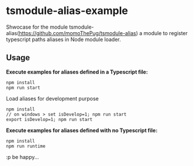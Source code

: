 # tsmodule-alias-example

Shwocase for the module tsmodule-alias(https://github.com/momoThePug/tsmodule-alias) a module to register typescript paths aliases in Node module loader.

## Usage

**Execute examples for aliases defined in a Typescript file:**

```
npm install
npm run start
```

Load aliases for development purpose

```
npm install
// on windows > set isDevelop=1; npm run start
export isDevelop=1; npm run start
```

**Execute examples for aliases defined with no Typescript file:**

```
npm install
npm run runtime
```

:p be happy...
